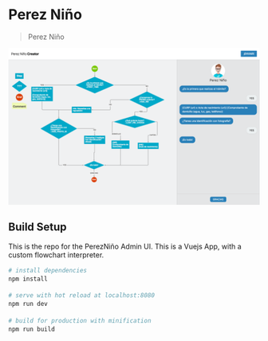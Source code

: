 # Perez Niño
> Perez Niño

![Perez Niño](screenshot.png)

## Build Setup

This is the repo for the PerezNiño Admin UI. This is a Vuejs App, with a custom flowchart interpreter.

``` bash
# install dependencies
npm install

# serve with hot reload at localhost:8080
npm run dev

# build for production with minification
npm run build
```
